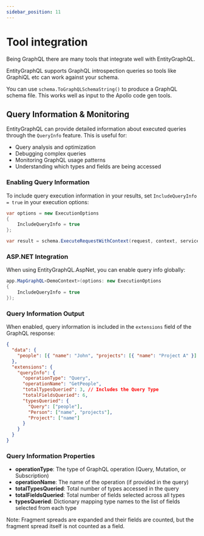 ```yaml
---
sidebar_position: 11
---
```


# Tool integration

Being GraphQL there are many tools that integrate well with EntityGraphQL.

EntityGraphQL supports GraphQL introspection queries so tools like GraphiQL etc can work against your schema.

You can use `schema.ToGraphQLSchemaString()` to produce a GraphQL schema file. This works well as input to the Apollo code gen tools.

## Query Information & Monitoring

EntityGraphQL can provide detailed information about executed queries through the `QueryInfo` feature. This is useful for:

- Query analysis and optimization
- Debugging complex queries
- Monitoring GraphQL usage patterns
- Understanding which types and fields are being accessed

### Enabling Query Information

To include query execution information in your results, set `IncludeQueryInfo = true` in your execution options:

```cs
var options = new ExecutionOptions
{
    IncludeQueryInfo = true
};

var result = schema.ExecuteRequestWithContext(request, context, serviceProvider, user, options);
```

### ASP.NET Integration

When using EntityGraphQL.AspNet, you can enable query info globally:

```cs
app.MapGraphQL<DemoContext>(options: new ExecutionOptions
{
    IncludeQueryInfo = true
});
```

### Query Information Output

When enabled, query information is included in the `extensions` field of the GraphQL response:

```json
{
  "data": {
    "people": [{ "name": "John", "projects": [{ "name": "Project A" }] }]
  },
  "extensions": {
    "queryInfo": {
      "operationType": "Query",
      "operationName": "GetPeople",
      "totalTypesQueried": 3, // Includes the Query Type
      "totalFieldsQueried": 6,
      "typesQueried": {
        "Query": ["people"],
        "Person": ["name", "projects"],
        "Project": ["name"]
      }
    }
  }
}
```

### Query Information Properties

- **operationType**: The type of GraphQL operation (Query, Mutation, or Subscription)
- **operationName**: The name of the operation (if provided in the query)
- **totalTypesQueried**: Total number of types accessed in the query
- **totalFieldsQueried**: Total number of fields selected across all types
- **typesQueried**: Dictionary mapping type names to the list of fields selected from each type

Note: Fragment spreads are expanded and their fields are counted, but the fragment spread itself is not counted as a field.
